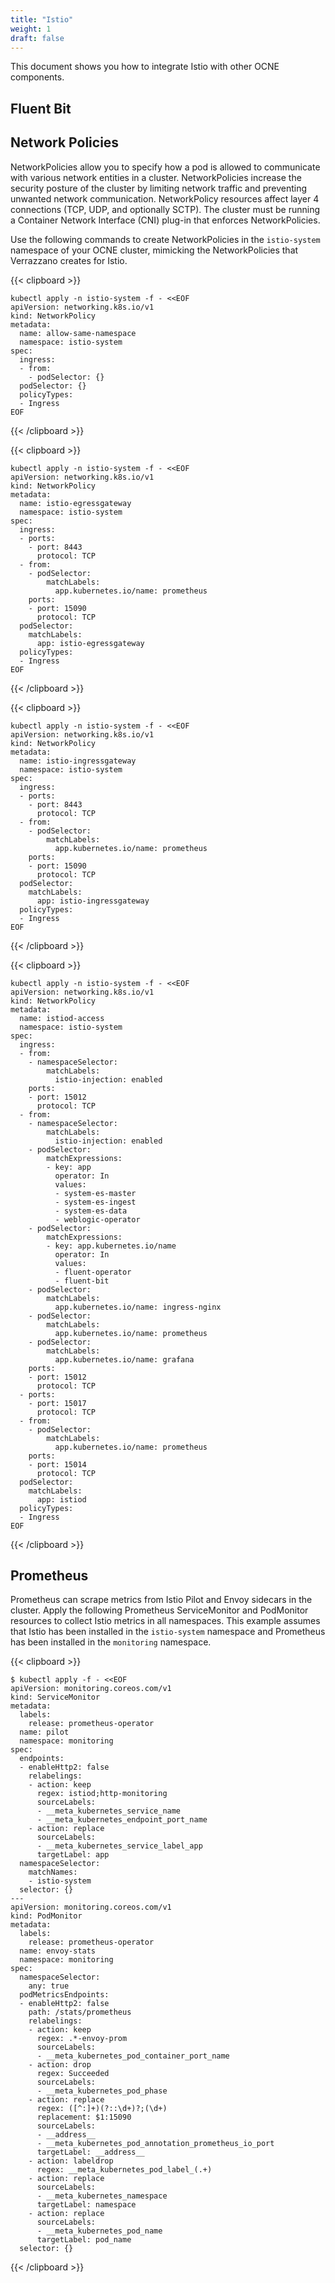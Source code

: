 ```yaml
---
title: "Istio"
weight: 1
draft: false
---
```

This document shows you how to integrate Istio with other OCNE components.

## Fluent Bit
## Network Policies
NetworkPolicies allow you to specify how a pod is allowed to communicate with various network entities in a cluster. NetworkPolicies increase the security posture of the cluster by limiting network traffic and preventing unwanted network communication. NetworkPolicy resources affect layer 4 connections (TCP, UDP, and optionally SCTP). The cluster must be running a Container Network Interface (CNI) plug-in that enforces NetworkPolicies.

Use the following commands to create NetworkPolicies in the `istio-system` namespace of your OCNE cluster, mimicking the NetworkPolicies that Verrazzano creates for Istio.

{{< clipboard >}}
<div class="highlight">

```
kubectl apply -n istio-system -f - <<EOF
apiVersion: networking.k8s.io/v1
kind: NetworkPolicy
metadata:
  name: allow-same-namespace
  namespace: istio-system
spec:
  ingress:
  - from:
    - podSelector: {}
  podSelector: {}
  policyTypes:
  - Ingress
EOF
```
</div>
{{< /clipboard >}}

{{< clipboard >}}
<div class="highlight">

```
kubectl apply -n istio-system -f - <<EOF
apiVersion: networking.k8s.io/v1
kind: NetworkPolicy
metadata:
  name: istio-egressgateway
  namespace: istio-system
spec:
  ingress:
  - ports:
    - port: 8443
      protocol: TCP
  - from:
    - podSelector:
        matchLabels:
          app.kubernetes.io/name: prometheus
    ports:
    - port: 15090
      protocol: TCP
  podSelector:
    matchLabels:
      app: istio-egressgateway
  policyTypes:
  - Ingress
EOF
```
</div>
{{< /clipboard >}}


{{< clipboard >}}
<div class="highlight">

```
kubectl apply -n istio-system -f - <<EOF
apiVersion: networking.k8s.io/v1
kind: NetworkPolicy
metadata:
  name: istio-ingressgateway
  namespace: istio-system
spec:
  ingress:
  - ports:
    - port: 8443
      protocol: TCP
  - from:
    - podSelector:
        matchLabels:
          app.kubernetes.io/name: prometheus
    ports:
    - port: 15090
      protocol: TCP
  podSelector:
    matchLabels:
      app: istio-ingressgateway
  policyTypes:
  - Ingress
EOF
```
</div>
{{< /clipboard >}}

{{< clipboard >}}
<div class="highlight">

```
kubectl apply -n istio-system -f - <<EOF
apiVersion: networking.k8s.io/v1
kind: NetworkPolicy
metadata:
  name: istiod-access
  namespace: istio-system
spec:
  ingress:
  - from:
    - namespaceSelector:
        matchLabels:
          istio-injection: enabled
    ports:
    - port: 15012
      protocol: TCP
  - from:
    - namespaceSelector:
        matchLabels:
          istio-injection: enabled
    - podSelector:
        matchExpressions:
        - key: app
          operator: In
          values:
          - system-es-master
          - system-es-ingest
          - system-es-data
          - weblogic-operator
    - podSelector:
        matchExpressions:
        - key: app.kubernetes.io/name
          operator: In
          values:
          - fluent-operator
          - fluent-bit
    - podSelector:
        matchLabels:
          app.kubernetes.io/name: ingress-nginx
    - podSelector:
        matchLabels:
          app.kubernetes.io/name: prometheus
    - podSelector:
        matchLabels:
          app.kubernetes.io/name: grafana
    ports:
    - port: 15012
      protocol: TCP
  - ports:
    - port: 15017
      protocol: TCP
  - from:
    - podSelector:
        matchLabels:
          app.kubernetes.io/name: prometheus
    ports:
    - port: 15014
      protocol: TCP
  podSelector:
    matchLabels:
      app: istiod
  policyTypes:
  - Ingress
EOF
```
</div>
{{< /clipboard >}}

## Prometheus

Prometheus can scrape metrics from Istio Pilot and Envoy sidecars in the cluster. Apply the following Prometheus ServiceMonitor and PodMonitor resources to collect Istio metrics in all namespaces.
This example assumes that Istio has been installed in the `istio-system` namespace and Prometheus has been installed in the `monitoring` namespace.

{{< clipboard >}}
<div class="highlight">

```
$ kubectl apply -f - <<EOF
apiVersion: monitoring.coreos.com/v1
kind: ServiceMonitor
metadata:
  labels:
    release: prometheus-operator
  name: pilot
  namespace: monitoring
spec:
  endpoints:
  - enableHttp2: false
    relabelings:
    - action: keep
      regex: istiod;http-monitoring
      sourceLabels:
      - __meta_kubernetes_service_name
      - __meta_kubernetes_endpoint_port_name
    - action: replace
      sourceLabels:
      - __meta_kubernetes_service_label_app
      targetLabel: app
  namespaceSelector:
    matchNames:
    - istio-system
  selector: {}
---
apiVersion: monitoring.coreos.com/v1
kind: PodMonitor
metadata:
  labels:
    release: prometheus-operator
  name: envoy-stats
  namespace: monitoring
spec:
  namespaceSelector:
    any: true
  podMetricsEndpoints:
  - enableHttp2: false
    path: /stats/prometheus
    relabelings:
    - action: keep
      regex: .*-envoy-prom
      sourceLabels:
      - __meta_kubernetes_pod_container_port_name
    - action: drop
      regex: Succeeded
      sourceLabels:
      - __meta_kubernetes_pod_phase
    - action: replace
      regex: ([^:]+)(?::\d+)?;(\d+)
      replacement: $1:15090
      sourceLabels:
      - __address__
      - __meta_kubernetes_pod_annotation_prometheus_io_port
      targetLabel: __address__
    - action: labeldrop
      regex: __meta_kubernetes_pod_label_(.+)
    - action: replace
      sourceLabels:
      - __meta_kubernetes_namespace
      targetLabel: namespace
    - action: replace
      sourceLabels:
      - __meta_kubernetes_pod_name
      targetLabel: pod_name
  selector: {}
```
</div>
{{< /clipboard >}}
